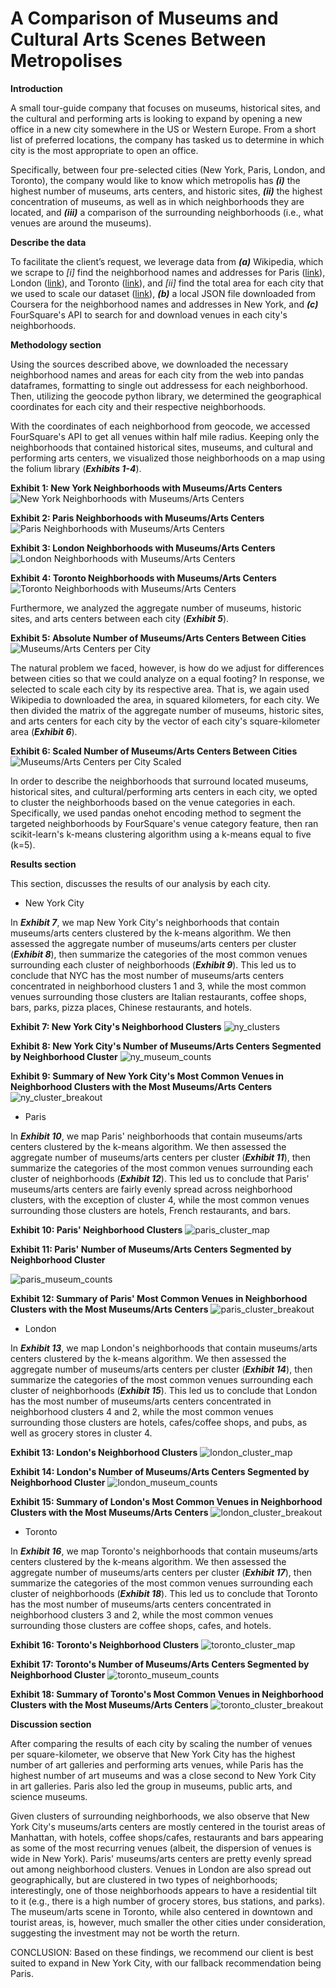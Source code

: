 # A Comparison of Museums and Cultural Arts Scenes Between Metropolises


**Introduction**

A small tour-guide company that focuses on museums, historical sites, and the cultural and performing arts is looking to expand by opening a new office in a new city somewhere in the US or Western Europe. From a short list of preferred locations, the company has tasked us to determine in which city is the most appropriate to open an office.

Specifically, between four pre-selected cities (New York, Paris, London, and Toronto), the company would like to know which metropolis has ***(i)*** the highest number of museums, arts centers, and historic sites, ***(ii)*** the highest concentration of museums, as well as in which neighborhoods they are located, and ***(iii)*** a comparison of the surrounding neighborhoods (i.e., what venues are around the museums).


**Describe the data**

To facilitate the client’s request, we leverage data from ***(a)*** Wikipedia, which we scrape to *[i]* find the neighborhood names and addresses for Paris ([link](https://en.wikipedia.org/wiki/Arrondissements_of_Paris)), London ([link](https://en.wikipedia.org/wiki/List_of_areas_of_London)), and Toronto ([link](https://en.wikipedia.org/wiki/List_of_postal_codes_of_Canada:_M)), and *[ii]* find the total area for each city that we used to scale our dataset ([link](https://en.wikipedia.org/wiki/List_of_largest_cities)), ***(b)*** a local JSON file downloaded from Coursera for the neighborhood names and addresses in New York, and ***(c)*** FourSquare's API to search for and download venues in each city's neighborhoods.


**Methodology section**

Using the sources described above, we downloaded the necessary neighborhood names and areas for each city from the web into pandas dataframes, formatting to single out addressess for each neighborhood. Then, utilizing the geocode python library, we determined the geographical coordinates for each city and their respective neighborhoods. 

With the coordinates of each neighborhood from geocode, we accessed FourSquare's API to get all venues within half mile radius. Keeping only the neighborhoods that contained historical sites, museums, and cultural and performing arts centers, we visualized those neighborhoods on a map using the folium library (***Exhibits 1-4***).

**Exhibit 1: New York Neighborhoods with Museums/Arts Centers**
![New York Neighborhoods with Museums/Arts Centers](Images/nyc_hoods_museums.png)

**Exhibit 2: Paris Neighborhoods with Museums/Arts Centers**
![Paris Neighborhoods with Museums/Arts Centers](Images/paris_hoods_museums.png)

**Exhibit 3: London Neighborhoods with Museums/Arts Centers**
![London Neighborhoods with Museums/Arts Centers](Images/london_hoods_museums.png)

**Exhibit 4: Toronto Neighborhoods with Museums/Arts Centers**
![Toronto Neighborhoods with Museums/Arts Centers](Images/toronto_hoods_museums.png)

Furthermore, we analyzed the aggregate number of museums, historic sites, and arts centers between each city (***Exhibit 5***). 

**Exhibit 5: Absolute Number of Museums/Arts Centers Between Cities**
![Museums/Arts Centers per City](Images/unscaled_count.png)

The natural problem we faced, however, is how do we adjust for differences between cities so that we could analyze on a equal footing? In response, we selected to scale each city by its respective area. That is, we again used Wikipedia to downloaded the area, in squared kilometers, for each city. We then divided the matrix of the aggregate number of museums, historic sites, and arts centers for each city by the vector of each city's square-kilometer area (***Exhibit 6***).

**Exhibit 6: Scaled Number of Museums/Arts Centers Between Cities**
![Museums/Arts Centers per City Scaled](Images/scaled_count.png)

In order to describe the neighborhoods that surround located museums, historical sites, and cultural/performing arts centers in each city, we opted to cluster the neighborhoods based on the venue categories in each. Specifically, we used pandas onehot encoding method to segment the targeted neighborhoods by FourSquare's venue category feature, then ran scikit-learn's k-means clustering algorithm using a k-means equal to five (k=5).


**Results section**

This section, discusses the results of our analysis by each city. 

- New York City

In ***Exhibit 7***, we map New York City's neighborhoods that contain museums/arts centers clustered by the k-means algorithm. We then assessed the aggregate number of museums/arts centers per cluster (***Exhibit 8***), then summarize the categories of the most common venues surrounding each cluster of neighborhoods (***Exhibit 9***). This led us to conclude that NYC has the most number of museums/arts centers concentrated in neighborhood clusters 1 and 3, while the most common venues surrounding those clusters are Italian restaurants, coffee shops, bars, parks, pizza places, Chinese restaurants, and hotels.

**Exhibit 7: New York City's Neighborhood Clusters**
![ny_clusters](Images/ny_clustered_map.png)

**Exhibit 8: New York City's Number of Museums/Arts Centers Segmented by Neighborhood Cluster**
![ny_museum_counts](Images/ny_cluster_count.png)

**Exhibit 9: Summary of New York City's Most Common Venues in Neighborhood Clusters with the Most Museums/Arts Centers**
![ny_cluster_breakout](Images/ny_cluster_breakout.png)


- Paris

In ***Exhibit 10***, we map Paris' neighborhoods that contain museums/arts centers clustered by the k-means algorithm. We then assessed the aggregate number of museums/arts centers per cluster (***Exhibit 11***), then summarize the categories of the most common venues surrounding each cluster of neighborhoods (***Exhibit 12***). This led us to conclude that Paris' museums/arts centers are fairly evenly spread across neighborhood clusters, with the exception of cluster 4, while the most common venues surrounding those clusters are hotels, French restaurants, and bars.

**Exhibit 10: Paris' Neighborhood Clusters**
![paris_cluster_map](Images/paris_clustered_map.png)

**Exhibit 11: Paris' Number of Museums/Arts Centers Segmented by Neighborhood Cluster**

![paris_museum_counts](Images/paris_cluster_count.png)

**Exhibit 12: Summary of Paris' Most Common Venues in Neighborhood Clusters with the Most Museums/Arts Centers**
![paris_cluster_breakout](Images/paris_cluster_breakout.png)


- London

In ***Exhibit 13***, we map London's neighborhoods that contain museums/arts centers clustered by the k-means algorithm. We then assessed the aggregate number of museums/arts centers per cluster (***Exhibit 14***), then summarize the categories of the most common venues surrounding each cluster of neighborhoods (***Exhibit 15***). This led us to conclude that London has the most number of museums/arts centers concentrated in neighborhood clusters 4 and 2, while the most common venues surrounding those clusters are hotels, cafes/coffee shops, and pubs, as well as grocery stores in cluster 4.

**Exhibit 13: London's Neighborhood Clusters**
![london_cluster_map](Images/london_clustered_map.png)

**Exhibit 14: London's Number of Museums/Arts Centers Segmented by Neighborhood Cluster**
![london_museum_counts](Images/london_cluster_count.png)

**Exhibit 15: Summary of London's Most Common Venues in Neighborhood Clusters with the Most Museums/Arts Centers**
![london_cluster_breakout](Images/london_cluster_breakout.png)


- Toronto

In ***Exhibit 16***, we map Toronto's neighborhoods that contain museums/arts centers clustered by the k-means algorithm. We then assessed the aggregate number of museums/arts centers per cluster (***Exhibit 17***), then summarize the categories of the most common venues surrounding each cluster of neighborhoods (***Exhibit 18***). This led us to conclude that Toronto has the most number of museums/arts centers concentrated in neighborhood clusters 3 and 2, while the most common venues surrounding those clusters are coffee shops, cafes, and hotels.

**Exhibit 16: Toronto's Neighborhood Clusters**
![toronto_cluster_map](Images/toronto_clustered_map.png)

**Exhibit 17: Toronto's Number of Museums/Arts Centers Segmented by Neighborhood Cluster**
![toronto_museum_counts](Images/toronto_cluster_count.png)

**Exhibit 18: Summary of Toronto's Most Common Venues in Neighborhood Clusters with the Most Museums/Arts Centers**
![toronto_cluster_breakout](Images/toronto_cluster_breakout.png)



**Discussion section**

After comparing the results of each city by scaling the number of venues per square-kilometer, we observe that New York City has the highest number of art galleries and performing arts venues, while Paris has the highest number of art museums and was a close second to New York City in art galleries. Paris also led the group in museums, public arts, and science museums.

Given clusters of surrounding neighborhoods, we also observe that New York City's museums/arts centers are mostly centered in the tourist areas of Manhattan, with hotels, coffee shops/cafes, restaurants and bars appearing as some of the most recurring venues (albeit, the dispersion of venues is wide in New York). Paris' museums/arts centers are pretty evenly spread out among neighborhood clusters. Venues in London are also spread out geographically, but are clustered in two types of neighborhoods; interestingly, one of those neighborhoods appears to have a residential tilt to it (e.g., there is a high number of grocery stores, bus stations, and parks). The museum/arts scene in Toronto, while also centered in downtown and tourist areas, is, however, much smaller the other cities under consideration, suggesting the investment may not be worth the return. 

CONCLUSION: Based on these findings, we recommend our client is best suited to expand in New York City, with our fallback recommendation being Paris.

